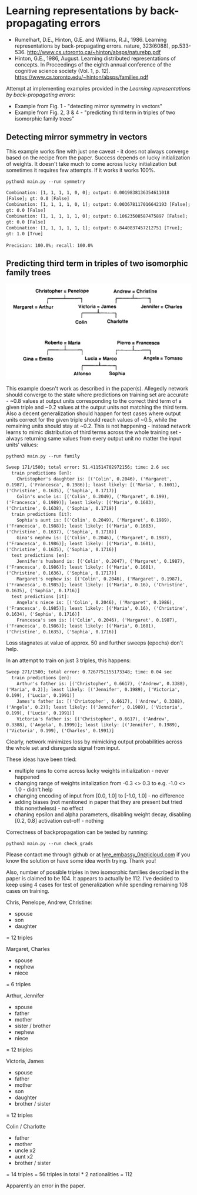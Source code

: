 # Learning representations by back-propagating errors
- Rumelhart, D.E., Hinton, G.E. and Williams, R.J., 1986. Learning representations by back-propagating errors. nature, 323(6088), pp.533-536. http://www.cs.utoronto.ca/~hinton/absps/naturebp.pdf
- Hinton, G.E., 1986, August. Learning distributed representations of concepts. In Proceedings of the eighth annual conference of the cognitive science society (Vol. 1, p. 12). https://www.cs.toronto.edu/~hinton/absps/families.pdf 

Attempt at implementing examples provided in the *Learning representations by back-propagating errors*:
- Example from Fig. 1 - "detecting mirror symmetry in vectors"
- Example from Fig. 2, 3 & 4 - "predicting third term in triples of two isomorphic family trees"

## Detecting mirror symmetry in vectors
This example works fine with just one caveat - it does not always converge based on the recipe from the paper. Success depends on lucky initialization of weights. It doesn't take much to come across lucky initialization but sometimes it requires few attempts. If it works it works 100%.
```
python3 main.py --run symmetry
```
```
Combination: [1, 1, 1, 1, 0, 0]; output: 0.0019838136354611018 [False]; gt: 0.0 [False]
Combination: [1, 1, 1, 1, 0, 1]; output: 0.003678117016642193 [False]; gt: 0.0 [False]
Combination: [1, 1, 1, 1, 1, 0]; output: 0.10623508587475897 [False]; gt: 0.0 [False]
Combination: [1, 1, 1, 1, 1, 1]; output: 0.8440837457212751 [True]; gt: 1.0 [True]

Precision: 100.0%; recall: 100.0%
```
## Predicting third term in triples of two isomorphic family trees

![Family trees](families.png)

This example doesn't work as described in the paper(s). Allegedly network should converge to the state where predictions on training set are accurate - ~0.8 values at output units corresponding to the correct third term of a given triple and ~0.2 values at the output units not matching the third term. Also a decent generalization should happen for test cases where output units correct for the given triple should reach values of ~0.5, while the remaining units should stay at ~0.2. This is not happening - instead network learns to mimic distribution of third terms across the whole training set - always returning same values from every output unit no matter the input units' values:
```
python3 main.py --run family
```
```
Sweep 171/1500; total error: 51.411514702972156; time: 2.6 sec
  train predictions [en]:
    Christopher's daughter is: [('Colin', 0.2046), ('Margaret', 0.1987), ('Francesca', 0.1986)]; least likely: [('Maria', 0.1601), ('Christine', 0.1635), ('Sophia', 0.1717)]
    Colin's uncle is: [('Colin', 0.2049), ('Margaret', 0.199), ('Francesca', 0.1989)]; least likely: [('Maria', 0.1603), ('Christine', 0.1638), ('Sophia', 0.1719)]
  train predictions [it]:
    Sophia's aunt is: [('Colin', 0.2049), ('Margaret', 0.1989), ('Francesca', 0.1988)]; least likely: [('Maria', 0.1603), ('Christine', 0.1637), ('Sophia', 0.1718)]
    Gina's nephew is: [('Colin', 0.2046), ('Margaret', 0.1987), ('Francesca', 0.1986)]; least likely: [('Maria', 0.1601), ('Christine', 0.1635), ('Sophia', 0.1716)]
  test predictions [en]:
    Jennifer's husband is: [('Colin', 0.2047), ('Margaret', 0.1987), ('Francesca', 0.1986)]; least likely: [('Maria', 0.1601), ('Christine', 0.1636), ('Sophia', 0.1717)]
    Margaret's nephew is: [('Colin', 0.2046), ('Margaret', 0.1987), ('Francesca', 0.1985)]; least likely: [('Maria', 0.16), ('Christine', 0.1635), ('Sophia', 0.1716)]
  test predictions [it]:
    Angela's niece is: [('Colin', 0.2046), ('Margaret', 0.1986), ('Francesca', 0.1985)]; least likely: [('Maria', 0.16), ('Christine', 0.1634), ('Sophia', 0.1716)]
    Francesca's son is: [('Colin', 0.2046), ('Margaret', 0.1987), ('Francesca', 0.1986)]; least likely: [('Maria', 0.1601), ('Christine', 0.1635), ('Sophia', 0.1716)]
```
Loss stagnates at value of approx. 50 and further sweeps (epochs) don't help.

In an attempt to train on just 3 triples, this happens:
```
Sweep 271/1500; total error: 0.7267751155173348; time: 0.04 sec
  train predictions [en]:
    Arthur's father is: [('Christopher', 0.6617), ('Andrew', 0.3388), ('Maria', 0.2)]; least likely: [('Jennifer', 0.1989), ('Victoria', 0.199), ('Lucia', 0.1991)]
    James's father is: [('Christopher', 0.6617), ('Andrew', 0.3388), ('Angela', 0.2)]; least likely: [('Jennifer', 0.1989), ('Victoria', 0.199), ('Lucia', 0.1991)]
    Victoria's father is: [('Christopher', 0.6617), ('Andrew', 0.3388), ('Angela', 0.1999)]; least likely: [('Jennifer', 0.1989), ('Victoria', 0.199), ('Charles', 0.1991)]
```
Clearly, network minimizes loss by mimicking output probabilities across the whole set and disregards signal from input. 

These ideas have been tried:
- multiple runs to come across lucky weights initialization - never happened
- changing range of weights initalization from -0.3 <> 0.3 to e.g. -1.0 <> 1.0 - didn't help
- changing encoding of input from [0.0, 1.0] to [-1.0, 1.0] - no difference
- adding biases (not mentioned in paper that they are present but tried this nonetheless) - no effect
- chaning epsilon and alpha parameters, disabling weight decay, disabling [0.2, 0.8] activation cut-off - nothing

Correctness of backpropagation can be tested by running:
```
python3 main.py --run check_grads
```

Please contact me through github or at lyre_embassy_0n@icloud.com if you know the solution or have some idea worth trying. Thank you!

Also, number of possible triples in two isomorphic families described in the paper is claimed to be 104. It appears to actually be 112. I've decided to keep using 4 cases for test of generalization while spending remaining 108 cases on training.

Chris, Penelope, Andrew, Christine:
- spouse
- son
- daughter

= 12 triples

Margaret, Charles
- spouse
- nephew
- niece

= 6 triples

Arthur, Jennifer
- spouse
- father
- mother
- sister / brother
- nephew
- niece

= 12 triples

Victoria, James
- spouse
- father
- mother
- son
- daughter
- brother / sister

= 12 triples

Colin / Charlotte
- father
- mother
- uncle x2
- aunt x2
- brother / sister

= 14 triples
= 56 triples in total * 2 nationalities = 112

Apparently an error in the paper.
